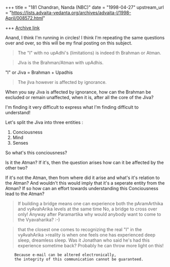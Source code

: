 +++
title = "181 Chandran, Nanda (NBC)"
date = "1998-04-27"
upstream_url = "https://lists.advaita-vedanta.org/archives/advaita-l/1998-April/008572.html"

+++
[Archive link](https://lists.advaita-vedanta.org/archives/advaita-l/1998-April/008572.html)

Anand, I think I'm running in circles! I think I'm repeating the same
questions over and over, so this will be my final posting on this
subject.

>The "I" with no upAdhi's (limitations) is indeed th Brahman or Atman.

>JIva is the Brahman/Atman with upAdhis.

"I" or Jiva = Brahman + Upadhis

>The jIva however is affected by ignorance.

When you say Jiva is affected by ignorance, how can the Brahman be
excluded or remain unaffected, when it is, after all the core of the
Jiva?

I'm finding it very difficult to express what I'm finding difficult to
understand!

Let's split the Jiva into three entities :
1. Conciousness
2. Mind
3. Senses

So what's this conciousness?

Is it the Atman? If it's, then the question arises how can it be
affected by the other two?

If it's not the Atman, then from where did it arise and what's it's
relation to the Atman? And wouldn't this would imply that it's a
seperate entity from the Atman? If so how can an effort towards
understanding this Conciousness lead to the Atman?

>If building a bridge means one can experience both the pAramArthika
>and vyAvahArika levels at the same time
No, a bridge to cross over only! Anyway after Paramartika why would
anybody want to come to the Vyavaharika? :-)

>that the closest one comes to recognizing the real "I" in the
vyAvahArika >reality is when one feels one has experienced deep sleep,
dreamless sleep.
Was it Jonathan who said he's had this experience sometime back?
Probably he can throw more light on this!

        Because e-mail can be altered electronically,
        the integrity of this communication cannot be guaranteed.


